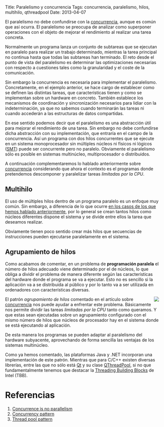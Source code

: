 Title: Paralelismo y concurrencia
Tags: concurrencia, paralelismo, hilos, multihilo, qthreadpool
Date: 2013-04-07

El paralelismo no debe confundirse con la [concurrencia](|filename|/Overviews/concurrencia.md),
aunque es común que así ocurra. El paralelismo se preocupa de analizar como
superponer operaciones con el objeto de mejorar el rendimiento al realizar una
tarea concreta.

Normalmente un programa lanza un conjunto de subtareas que se ejecutan en
paralelo para realizar un trabajo determinado, mientras la tarea principal no
continua hasta que todas las subtareas han terminado. El reto desde el punto
de vista del paralelismo es determinar las optimizaciones necesarias con
respecto a cuestiones tales como la granularidad y el coste de la comunicación.

Sin embargo la concurrencia es necesaria para implementar el paralelismo.
Concretamente, en el ejemplo anterior, se hace cargo de establecer como se
definen las distintas tareas, que características tienen y como se implementan
sobre un hardware en concreto. También establece los mecanismos de
coordinación y sincronización necesarios para lidiar con la indeterminación, ya
que no sabemos cuando terminarán las tareas ni cuando accederán a las estructuras
de datos compartidas.

En ese sentido podemos decir que el paralelismo es una abstracción útil para
mejorar el rendimiento de una tarea. Sin embargo no debe confundirse dicha
abstracción con su implementación, que entraría en el campo de la concurrencia.
Así un programa con dos hilos concurrentes que se ejecute en un sistema
monoprocesador sin múltiples núcleos ni físicos ni lógicos ([SMT]) puede ser
concurrente pero no paralelo. Obviamente el paralelismo sólo es posible en
sistemas multinúcleo, multiprocesador o distribuidos.

A continuación complementaremos lo hablado anteriormente sobre [concurrencia](|filename|/Overviews/concurrencia.md)
considerando que ahora el contexto es el programas donde pretendemos descomponer
y paralelizar tareas _limitadas por la CPU_.

## Multihilo

El uso de múltiples hilos dentro de un programa paralelo es un enfoque muy
común. Sin embargo, a diferencia de lo que ocurre [en los casos de los que
hemos hablado anteriormente](|filename|/Overviews/concurrencia.md), por lo
general se crean tantos hilos como núcleos diferentes dispone el sistema y
se divide entre ellos la tarea que deseamos realizar.

Obviamente tienen poco sentido crear más hilos que secuencias de instrucciones
pueden ejecutarse paralelamente en el sistema.

## Agrupamiento de hilos

Como acabamos de comentar, en un problema de **programación paralela** el
número de hilos adecuado viene determinado por el de núcleos, lo que obliga a
dividir el problema de manera diferente según las características del hardware
donde el programa se va a ejecutar. Esto no es sencillo si la aplicación va a
se distribuida al público y por lo tanto va a ser utilizada en ordenadores con
características diversas.

<img src="http://upload.wikimedia.org/wikipedia/commons/thumb/0/0c/Thread_pool.svg/500px-Thread_pool.svg.png" style="float:right;margin:0 0 0 10px">

El patrón _agrupamiento de hilos_ comentado en el artículo sobre [concurrencia](|filename|/Overviews/concurrencia.md)
nos puede ayudar a enfrentar este problema. Básicamente nos permite dividir
las tareas _limitadas por la CPU_ tanto como queramos. Y que estas sean
ejecutadas sobre un agrupamiento configurado con el mismo número de hilos que
núcleos de procesador hay en el sistema donde se está ejecutando al aplicación.

De esta manera los programas se pueden adaptar al paralelismo del hardware
subyacente, aprovechando de forma sencilla las ventajas de los sistemas
multinúcleo.

Como ya hemos comentado, las plataformas Java y .NET incorporan una
implementación de este patrón. Mientras que para C/C++ existen diversas librerías,
entre las que no sólo está [Qt] y su clase [QThreadPool], si no que fundamentalmente
tenemos que destacar la [Threading Building Blocks] de Intel (TBB).

# Referencias

 1. [Concurrence is no parallelism](http://blog.golang.org/2013/01/concurrency-is-not-parallelism.html)
 2. [Concurrency pattern](http://en.wikipedia.org/wiki/Concurrency_pattern)
 5. [Thread pool pattern](http://en.wikipedia.org/wiki/Thread_pool_pattern)

[Qt]: |filename|/Overviews/proyecto-qt.md "Proyecto Qt"
[SMT]: http://en.wikipedia.org/wiki/Simultaneous_multithreading "Simultaneous Multithreading"
[QThreadPool]: http://qt-project.org/doc/qt-5.0/qtcore/qthreadpool.html "QThreadPool"
[Threading Building Blocks]: http://es.wikipedia.org/wiki/Intel_Threading_Building_Blocks "Intel Threading Building Blocks"
